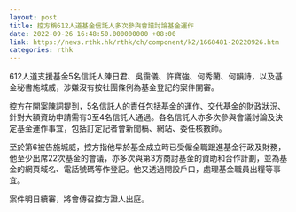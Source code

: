 ```yaml
---
layout: post
title: 控方稱612人道基金信託人多次參與會議討論基金運作
date: 2022-09-26 16:48:50.000000000 +08:00
link: https://news.rthk.hk/rthk/ch/component/k2/1668481-20220926.htm
categories: rthk
---
```


612人道支援基金5名信託人陳日君、吳靄儀、許寶強、何秀蘭、何韻詩，以及基金秘書施城威，涉嫌沒有按社團條例為基金登記的案件開審。

控方在開案陳詞提到，5名信託人的責任包括基金的運作、交代基金的財政狀況、針對大額資助申請需有3至4名信託人通過。各名信託人亦多次參與會議討論及決定基金運作事宜，包括訂定記者會新聞稿、網站、委任核數師。

至於第6被告施城威，控方指他早於基金成立時已受僱全職跟進基金行政及財務，他至少出席22次基金的會議，亦多次與第3方商討基金的資助和合作計劃，並為基金的網頁域名、電話號碼等作登記。他又透過開設戶口，處理基金職員出糧等事宜。

 案件明日續審，將會傳召控方證人出庭。
